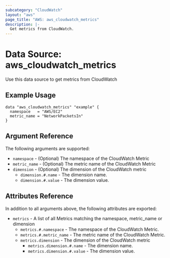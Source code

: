 ```yaml
---
subcategory: "CloudWatch"
layout: "aws"
page_title: "AWS: aws_cloudwatch_metrics"
description: |-
  Get metrics from CloudWatch.
---
```


# Data Source: aws_cloudwatch_metrics

Use this data source to get metrics from CloudWatch

## Example Usage

```hcl
data "aws_cloudwatch_metrics" "example" {
  namespace   = "AWS/EC2"
  metric_name = "NetworkPacketsIn"
}
```

## Argument Reference

The following arguments are supported:

* `namespace` - (Optional) The namespace of the CloudWatch Metric
* `metric_name` - (Optional) The metric name of the CloudWatch Metric
* `dimension` - (Optional) The dimension of the CloudWatch metric
    * `dimension.#.name` - The dimension name.
    * `dimension.#.value` - The dimension value.

## Attributes Reference

In addition to all arguments above, the following attributes are exported:

* `metrics` - A list of all Metrics matching the namespace, metric_name or dimension
    * `metrics.#.namespace` - The namespace of the CloudWatch Metric.
    * `metrics.#.metric_name` - The metric name of the CloudWatch Metric.
    * `metrics.dimension` - The dimension of the CloudWatch metric
        * `metrics.dimension.#.name` - The dimension name.
        * `metrics.dimension.#.value` - The dimension value.
